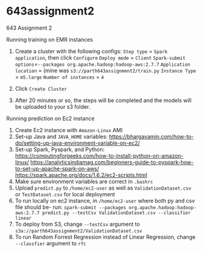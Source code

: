 # 643assignment2
643 Assignment 2

Running training on EMR instances
1. Create a cluster with the following configs:
    `Step type` = `Spark application`, then click `Configure`
    `Deploy mode` = `Client`
    `Spark-submit options`=`--packages org.apache.hadoop:hadoop-aws:2.7.7`
    `Application location` = <your S3 path> (mine was `s3://parth643assignment2/train.py`
    `Instance Type` = `m5.large`
    `Number of instances` = `4`

2. Click `Create Cluster`
3. After 20 minutes or so, the steps will be completed and the models will be uploaded to your s3 folder.


Running prediction on Ec2 instance
1. Create Ec2 instance with `Amazon-Linux` AMI
2. Set-up Java and `JAVA_HOME` variables: https://bhargavamin.com/how-to-do/setting-up-java-environment-variable-on-ec2/
3. Set-up Spark, Pyspark, and Python: 
  https://computingforgeeks.com/how-to-install-python-on-amazon-linux/
  https://analyticsindiamag.com/beginners-guide-to-pyspark-how-to-set-up-apache-spark-on-aws/
  https://spark.apache.org/docs/1.6.2/ec2-scripts.html
4. Make sure environment variables are correct in `.bashrc`
5. Upload `predict.py` to `/home/ec2-user` as well as `ValidationDataset.csv` or `TestDataset.csv` for local deployment
6. To run locally on ec2 instance, in `/home/ec2-user` where both py and csv file should be- run:
    `spark-submit --packages org.apache.hadoop:hadoop-aws:2.7.7 predict.py --testCsv ValidationDataset.csv --classifier linear`
7. To deploy from S3, change `--testCsv` argument to `s3a://parth643assignment2/ValidationDataset.csv`
8. To run Random Forrest Regression instead of Linear Regression, change `--classfier` argument to `rfc`



